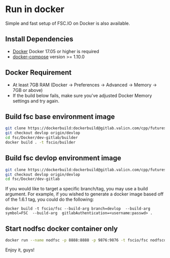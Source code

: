 # Run in docker

Simple and fast setup of FSC.IO on Docker is also available.

## Install Dependencies

- [Docker](https://docs.docker.com) Docker 17.05 or higher is required
- [docker-compose](https://docs.docker.com/compose/) version >= 1.10.0

## Docker Requirement

- At least 7GB RAM (Docker -> Preferences -> Advanced -> Memory -> 7GB or above)
- If the build below fails, make sure you've adjusted Docker Memory settings and try again.

## Build fsc base environment image

```bash
git clone https://dockerbuild:dockerbuild@gitlab.valicn.com/cpp/futureshareschian/fscio/fsc.git  --depth 1
git checkout devlop origin/devlop
cd fsc/Docker/dev-gitlab/builder
docker build . -t fscio/builder
```
## Build fsc devlop environment image

```bash
git clone https://dockerbuild:dockerbuild@gitlab.valicn.com/cpp/futureshareschian/fscio/fsc.git 
git checkout devlop origin/devlop
cd fsc/Docker/dev-gitlab
```
If you would like to target a specific branch/tag, you may use a build argument. For example, if you wished to generate a docker image based off of the 1.6.1 tag, you could do the following:
```
docker build -t fscio/fsc --build-arg branch=devlop  --build-arg symbol=FSC  --build-arg  gitlabAuthentication=<username:passwd> .
```

## Start nodfsc docker container only

```bash
docker run --name nodfsc -p 8888:8888 -p 9876:9876 -t fscio/fsc nodfscd.sh -e --http-alias=nodfsc:8888 --http-alias=127.0.0.1:8888 --http-alias=localhost:8888 arg1 arg2
```

Enjoy it, guys!
